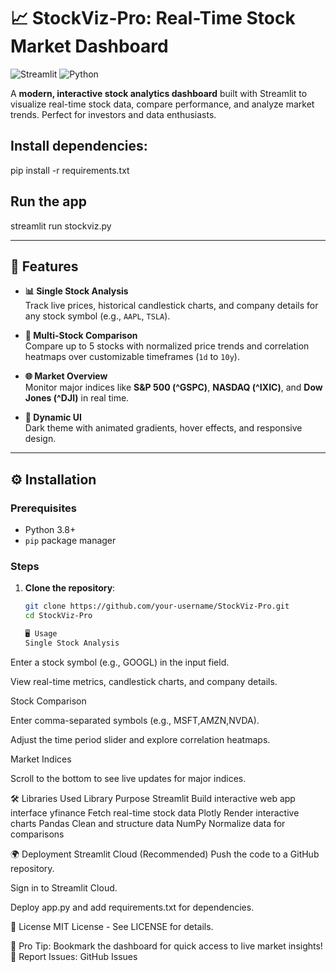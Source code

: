 # 📈 StockViz-Pro: Real-Time Stock Market Dashboard

![Streamlit](https://img.shields.io/badge/Streamlit-FF4B4B?style=for-the-badge&logo=Streamlit&logoColor=white)
![Python](https://img.shields.io/badge/Python-3.8%2B-blue?style=for-the-badge&logo=python)

A **modern, interactive stock analytics dashboard** built with Streamlit to visualize real-time stock data, compare performance, and analyze market trends. Perfect for investors and data enthusiasts.

## Install dependencies:

pip install -r requirements.txt

## Run the app

streamlit run stockviz.py

---

## 🚀 Features

- **📊 Single Stock Analysis**  
  Track live prices, historical candlestick charts, and company details for any stock symbol (e.g., `AAPL`, `TSLA`).

- **🔗 Multi-Stock Comparison**  
  Compare up to 5 stocks with normalized price trends and correlation heatmaps over customizable timeframes (`1d` to `10y`).

- **🌐 Market Overview**  
  Monitor major indices like **S&P 500 (^GSPC)**, **NASDAQ (^IXIC)**, and **Dow Jones (^DJI)** in real time.

- **🎨 Dynamic UI**  
  Dark theme with animated gradients, hover effects, and responsive design.

---

## ⚙️ Installation

### Prerequisites

- Python 3.8+
- `pip` package manager

### Steps

1. **Clone the repository**:

   ```bash
   git clone https://github.com/your-username/StockViz-Pro.git
   cd StockViz-Pro

   🖥️ Usage
   Single Stock Analysis
   ```

Enter a stock symbol (e.g., GOOGL) in the input field.

View real-time metrics, candlestick charts, and company details.

Stock Comparison

Enter comma-separated symbols (e.g., MSFT,AMZN,NVDA).

Adjust the time period slider and explore correlation heatmaps.

Market Indices

Scroll to the bottom to see live updates for major indices.

🛠️ Libraries Used
Library Purpose
Streamlit Build interactive web app interface
yfinance Fetch real-time stock data
Plotly Render interactive charts
Pandas Clean and structure data
NumPy Normalize data for comparisons

🌍 Deployment
Streamlit Cloud (Recommended)
Push the code to a GitHub repository.

Sign in to Streamlit Cloud.

Deploy app.py and add requirements.txt for dependencies.

📜 License
MIT License - See LICENSE for details.

🌟 Pro Tip: Bookmark the dashboard for quick access to live market insights!
🐞 Report Issues: GitHub Issues
